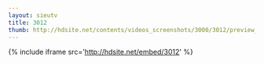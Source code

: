 ```yaml
---
layout: sieutv
title: 3012
thumb: http://hdsite.net/contents/videos_screenshots/3000/3012/preview_360p.mp4.jpg
---
```

{% include iframe src='http://hdsite.net/embed/3012' %}
 
